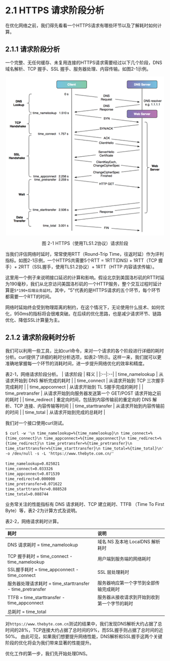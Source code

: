 # 2.1 HTTPS 请求阶段分析

在优化网络之前，我们得先看看一个HTTPS请求有哪些环节以及了解耗时如何计算。

## 2.1.1 请求阶段分析

一个完整、无任何缓存、未复用连接的HTTPS请求需要经过以下几个阶段，DNS域名解析、TCP 握手、SSL 握手、服务器处理、内容传输。如图2-1示例。

<div  align="center">
	<img src="../content/assets/http-process.png" width = "500"  align=center />
	<p>图 2-1 HTTPS（使用TLS1.2协议）请求阶段</p>
</div>

当我们评估网络时延时，常常使用RTT（Round-Trip Time，往返时延）作为评判指标。如图2-1示例，一个HTTPS共需要5个RTT = 1RTT(DNS) + 1RTT（TCP 握手）+ 2RTT（SSL握手，使用TLS1.2协议）+ 1RTT（HTTP 内容请求传输）。

这里用一个例子来说明接口延迟的计算和影响。假设北京到美国洛杉矶的RTT时延为190毫秒，我们从北京访问美国洛杉矶的一个HTTP服务，整个交互过程时延计算是`5*190+后端业务延时`。其中，"5"代表的是HTTPS请求的五个环节，每个环节都需要一个RTT的时间。

网络时延始终会受到物理距离的制约，在这个情况下，无论使用什么技术、如何优化，950ms的指标将会很难突破。在后续的优化思路，也是减少请求环节、链路优化、降低SSL计算量为主。

## 2.1.2 请求阶段耗时分析

我们可以利用一些工具，比如curl命令，来对一个请求的各个阶段进行详细的耗时分析。curl提供了详细的耗时分析选项，如表2-1所示。这样一来，我们就可以更准确地掌握每一个环节的消耗时间，进一步提升网络优化的效率和精度。

表2-1，网络请求阶段分析。
| 请求阶段 | 释义 |
|:--|:--|
| time_namelookup | 从请求开始到 DNS 解析完成的耗时 |
| time_connect | 从请求开始到 TCP 三次握手完成耗时 |
| time_appconnect | 从请求开始到 TL S握手完成的耗时 |
| time_pretransfer | 从请求开始到向服务器发送第一个 GET/POST 请求开始之前的耗时 |
| time_redirect | 重定向时间，包括到内容传输前的重定向的 DNS 解析、TCP 连接、内容传输等时间 |
| time_starttransfer | 从请求开始到内容传输前的时间 |
| time_total | 从请求开始到完成的总耗时 |

我们对一个接口使用curl测试。

```
$ curl -w '\n time_namelookup=%{time_namelookup}\n time_connect=%{time_connect}\n time_appconnect=%{time_appconnect}\n time_redirect=%{time_redirect}\n time_pretransfer=%{time_pretransfer}\n time_starttransfer=%{time_starttransfer}\n time_total=%{time_total}\n' -o /dev/null -s -L 'https://www.thebyte.com.cn/'

time_namelookup=0.025021
time_connect=0.033326
time_appconnect=0.071539
time_redirect=0.000000
time_pretransfer=0.071622
time_starttransfer=0.088528
time_total=0.088744
```

业务常关注的性能指标有 DNS 请求耗时、TCP 建立耗时、TTFB （Time To First Byte）等，表2-2为计算方式及说明。

表2-2，网络请求耗时计算。

| 耗时 | 说明 |
|:--|:--|
| DNS 请求耗时 = time_namelookup | 域名 NS 及本地 LocalDNS 解析耗时 |
| TCP 握手耗时 = time_connect - time_namelookup | 用户端到服务端的网络耗时 |
| SSL握手耗时 = time_appconnect - time_connect | SSL 层处理耗时 |
| 服务器处理请求耗时 = time_starttransfer - time_pretransfer | 服务器响应第一个字节到全部传输完成耗时 |
| TTFB  = time_starttransfer - time_appconnect | 服务器从接收请求到开始到收到第一个字节的耗时 |
| 总耗时 = time_total ||


对`https://www.thebyte.com.cn`测试的结果中，我们发现DNS解析大约占据了总时间的28%，TCP连接大约占据了总时间的9%，而SSL握手则占据了总时间的近50%。
由此可见，如果我们想要提升网络性能，DNS解析和SSL握手这两个关键阶段的优化将会为我们带来显著的性能提升。

优化工作的第一步，我们先开始处理DNS。


